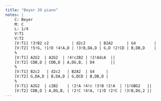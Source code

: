 ```yaml
---
title: "Beyer 39 piano"
notes: |
    C: Beyer
    M: C
    L: 1/4
    V:T1
    V:T2
    [V:T1] !3!B2 c2          | d2c2      | B2A2      | G4        |
    [V:T2] !5!G, !1!D !4!A,D | !3!B,DA,D | G,D !2!CD | B,DB,D    |
    %
    [V:T1] A2G2  | A2G2  | !4!c2B2 | !2!AdcA  ||
    [V:T2] CDB,D | CDB,D | A,DG,B, | D4       ||
    %
    [V:T1] B2c2   | d2c2   | B2A2  | G4     |
    [V:T2] G,DA,D | B,DA,D | G,DCD | B,DB,D |
    %
    [V:T1] A2G2  | c2B2    | !2!A !4!c !3!B !2!A  | !1!GBG2   ||
    [V:T2] CDB,D | A,DG,B, | !2!C !4!A, !1!D !2!C | !3!B,DG,2 ||
---
```

